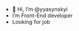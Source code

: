- 👋 Hi, I’m @yyasynskyi
- I’m Front-End developer
- Looking for job

<!---
yasinworks/yasinworks is a ✨ special ✨ repository because its `README.md` (this file) appears on your GitHub profile.
You can click the Preview link to take a look at your changes.
--->
